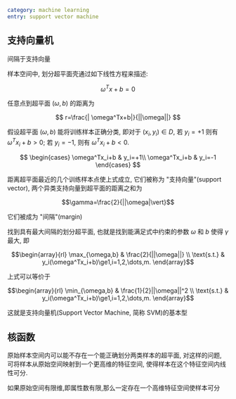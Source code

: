 ```yaml
category: machine learning
entry: support vector machine
```

支持向量机
---

间隔于支持向量

样本空间中, 划分超平面壳通过如下线性方程来描述:

$$
\omega^Tx+b=0
$$

任意点到超平面 $(\omega,b)$ 的距离为

$$
r=\frac{| \omega^Tx+b|}{||\omega||}
$$

假设超平面 $(\omega,b)$ 能将训练样本正确分类, 即对于 $(x_i,y_i)\in D$, 若 $y_i=+1$ 则有 $\omega^Tx_i+b>0$; 若 $y_i=-1$, 则有 $\omega^Tx_i+b<0$.

$$
\begin{cases}
\omega^Tx_i+b & y_i=+1\\
\omega^Tx_i+b & y_i=-1
\end{cases}
$$

距离超平面最近的几个训练样本点使上式成立, 它们被称为 "支持向量"(support vector), 两个异类支持向量到超平面的距离之和为

$$\gamma=\frac{2}{||\omega|\vert}$$

它们被成为 "间隔"(margin)

找到具有最大间隔的划分超平面, 也就是找到能满足式中约束的参数 $\omega$ 和 $b$ 使得 $\gamma$ 最大, 即

$$\begin{array}{rl}
\max_{\omega,b} & \frac{2}{||\omega||} \\
\text{s.t.} & y_i(\omega^Tx_i+b)\ge1,i=1,2,\dots,m.
\end{array}$$

上式可以等价于

$$\begin{array}{rl}
\min_{\omega,b} & \frac{1}{2}||\omega||^2 \\
\text{s.t.} & y_i(\omega^Tx_i+b)\ge1,i=1,2,\dots,m.
\end{array}$$

这就是支持向量机(Support Vector Machine, 简称 SVM)的基本型

核函数
---

原始样本空间内可以能不存在一个能正确划分两类样本的超平面, 对这样的问题, 可将样本从原始空间映射到一个更高维的特征空间, 使得样本在这个特征空间内线性可分.

如果原始空间有限维,即属性数有限,那么一定存在一个高维特征空间使样本可分
